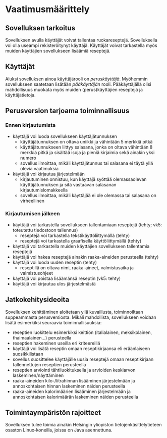 # Vaatimusmäärittely

## Sovelluksen tarkoitus

Sovelluksen avulla käyttäjät voivat tallentaa ruokareseptejä. Sovelluksella voi olla useampi rekisteröitynyt käyttäjä. Käyttäjät voivat tarkastella myös muiden käyttäjien sovellukseen lisäämiä reseptejä.

## Käyttäjät

Aluksi sovelluksen ainoa käyttäjärooli on _peruskäyttäjä_. Myöhemmin sovellukseen saatetaan lisätään _pääkäyttäjän_ rooli. Pääkäyttäjällä olisi mahdollisuus muokata myös muiden (perus)käyttäjien reseptejä ja käyttäjätietoja.

## Perusversion tarjoama toiminnallisuus

### Ennen kirjautumista

- käyttäjä voi luoda sovellukseen käyttäjätunnuksen
  - käyttäjätunnuksen on oltava uniikki ja vähintään 5 merkkiä pitkä
  - käyttäjätunnukseen liittyy salasana, jonka on oltava vähintään 8 merkkiä pitkä ja sisältää isoja ja pieniä kirjaimia sekä ainakin yksi numero
  - sovellus ilmoittaa, mikäli käyttäjätunnus tai salasana ei täytä yllä olevia vaatimuksia
- käyttäjä voi kirjautua järjestelmään
  - kirjautuminen onnistuu, kun käyttäjä syöttää olemassaolevan käyttäjätunnuksen ja sitä vastaavan salasanan kirjautumislomakkeella
  - sovellus ilmoittaa, mikäli käyttäjää ei ole olemassa tai salasana on virheellinen

### Kirjautumisen jälkeen

- käyttäjä voi tarkastella sovellukseen tallentamiaan reseptejä (tehty; vk5: toteutettu tiedostoon tallennus)
  - reseptejä voi tarkastella tekstikäyttöliittymällä (tehty)
  - reseptejä voi tarkastella graafisella käyttöliittymällä (tehty)
- käyttäjä voi tarkastella muiden käyttäjien sovellukseen tallentamia reseptejä
- käyttäjä voi hakea reseptejä ainakin raaka-aineiden perusteella (tehty)
- käyttäjä voi luoda uuden reseptin (tehty)
  - reseptillä on oltava nimi, raaka-aineet, valmistusaika ja valmistusohjeet
- käyttäjä voi poistaa lisäämänsä reseptin (vk5: tehty)
- käyttäjä voi kirjautua ulos järjestelmästä

## Jatkokehitysideoita

Sovelluksen kehittäminen aloitetaan yllä kuvaillusta, toiminnoiltaan suppeammasta perusversiosta. Mikäli mahdollista, sovellukseen voidaan lisätä esimerkiksi seuraavia toiminnallisuuksia:

- reseptien luokittelu esimerkiksi keittiön (italialainen, meksikolainen, thaimaalainen...) perusteella
- reseptien hakeminen useilla eri kriteereillä
- käyttäjä voi lisätä reseptin omaan reseptikirjaansa eli eräänlaiseen suosikkilistaan
- sovellus suosittelee käyttäjälle uusia reseptejä omaan reseptikirjaan tallennettujen reseptien perusteella
- reseptien arviointi tähtiluokituksella ja arvioiden keskiarvon laskeminen/näyttäminen
- raaka-aineiden kilo-/litrahinnan lisääminen järjestelmään ja annoskohtaisen hinnan laskeminen näiden perusteella
- raaka-aineiden kalorimäärien lisääminen järjestelmään ja annoskohtaisen kalorimäärän laskeminen näiden perusteella

## Toimintaympäristön rajoitteet

Sovelluksen tulee toimia ainakin Helsingin yliopiston tietojenkäsittelytieteen osaston Linux-koneilla, joissa on Java asennettuna.
